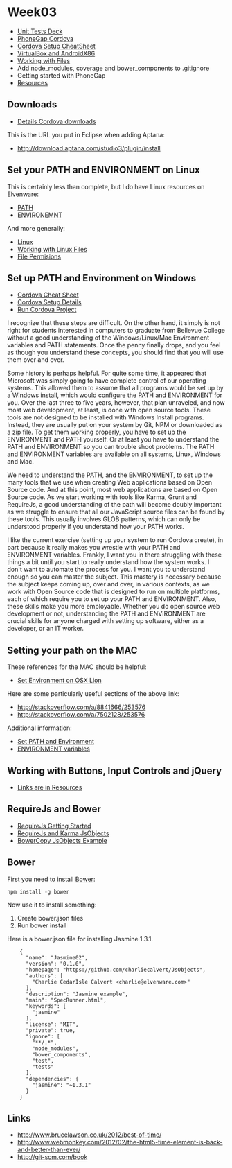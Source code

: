 Week03
======

- [Unit Tests Deck](http://bit.ly/1dTjs8h)
- [PhoneGap Cordova](http://www.elvenware.com/charlie/development/android/PhoneGap.html)
- [Cordova Setup CheatSheet](http://www.elvenware.com/charlie/development/android/PhoneGap.html#the-phonegapcordova-setup-cheat-sheet)
- [VirtualBox and AndroidX86](http://www.elvenware.com/charlie/development/android/Androidx86.shtml)
- [Working with Files](http://bit.ly/1jzIpHU)
- Add node_modules, coverage and bower_components to .gitignore
- Getting started with PhoneGap
- [Resources](http://elvenware.com/charlie/books/CloudNotes/Prog272/Resources.html)

Downloads
---------

- [Details Cordova downloads](http://localhost:33222/charlie/development/android/PhoneGap.html#setupPhoneGap)

This is the URL you put in Eclipse when adding Aptana:

- <http://download.aptana.com/studio3/plugin/install>

Set your PATH and ENVIRONMENT on Linux
----------------------

This is certainly less than complete, but I do have Linux resources on Elvenware:

- [PATH](http://elvenware.com/charlie/os/linux/LinuxDays/LinuxFAQ.html#path)
- [ENVIRONEMNT](http://elvenware.com/charlie/os/linux/LinuxDays/LinuxFAQ.html#BashProfileBashRC)

And more generally:

- [Linux](http://elvenware.com/charlie/os/linux/index.html)
- [Working with Linux Files](http://elvenware.com/charlie/os/linux/LinuxFiles.html)
- [File Permisions](http://elvenware.com/charlie/os/linux/LinuxFiles.html#fileOverview)

Set up PATH and Environment on Windows
--------------------------------------

- [Cordova Cheat Sheet](http://www.elvenware.com/charlie/development/android/PhoneGap.html#the-phonegapcordova-setup-cheat-sheet)
- [Cordova Setup Details](http://www.elvenware.com/charlie/development/android/PhoneGap.html#details)
- [Run Cordova Project](http://www.elvenware.com/charlie/development/android/PhoneGap.html#runProject)

I recognize that these steps are difficult. On the other hand, it 
simply is not right for students interested in computers to graduate 
from Bellevue College without a good understanding of the 
Windows/Linux/Mac Environment variables and PATH statements. Once 
the penny finally drops, and you feel as though you understand these 
concepts, you should find that you will use them over and over.

Some history is perhaps helpful. For quite some time, it appeared 
that Microsoft was simply going to have complete control of our 
operating systems. This allowed them to assume that all programs 
would be set up by a Windows install, which would configure the PATH 
and ENVIRONMENT for you. Over the last three to five years, however, 
that plan unraveled, and now most web development, at least, is done 
with open source tools. These tools are not designed to be installed 
with Windows Install programs. Instead, they are usually put on your 
system by Git, NPM or downloaded as a zip file. To get them working 
properly, you have to set up the ENVIRONMENT and PATH yourself. Or 
at least you have to understand the PATH and ENVIRONMENT so you can 
trouble shoot problems. The PATH and ENVIRONMENT variables are 
available on all systems, Linux, Windows and Mac.

We need to understand the PATH, and the ENVIRONMENT, to set up the 
many tools that we use when creating Web applications based on Open 
Source code. And at this point, most web applications are based on 
Open Source code. As we start working with tools like Karma, Grunt 
and RequireJs, a good understanding of the path will become doubly 
important as we struggle to ensure that all our JavaScript source 
files can be found by these tools. This usually involves GLOB 
patterns, which can only be understood properly if you understand 
how your PATH works.

I like the current exercise (setting up your system to run Cordova 
create), in part because it really makes you wrestle with your PATH 
and ENVIRONMENT variables. Frankly, I want you in there struggling 
with these things a bit until you start to really understand how the 
system works. I don't want to automate the process for you. I want 
you to understand enough so you can master the subject. This mastery 
is necessary because the subject keeps coming up, over and over, in 
various contexts, as we work with Open Source code that is designed 
to run on multiple platforms, each of which require you to set up 
your PATH and ENVIRONMENT. Also, these skills make you more 
employable. Whether you do open source web development or not, 
understanding the PATH and ENVIRONMENT are crucial skills for anyone 
charged with setting up software, either as a developer, or an IT 
worker.

Setting your path on the MAC
----------------------------

These references for the MAC should be helpful:

- [Set Environment on OSX Lion](http://stackoverflow.com/questions/7501678/set-environment-variables-on-mac-os-x-lion)

Here are some particularly useful sections of the above link:

- <http://stackoverflow.com/a/8841666/253576>
- <http://stackoverflow.com/a/7502128/253576>

Additional information:

- [Set PATH and Environment](http://www.cyberciti.biz/faq/appleosx-bash-unix-change-set-path-environment-variable/)
- [ENVIRONMENT variables](http://apple.stackexchange.com/questions/106778/how-do-i-set-environment-variables-on-os-x)

Working with Buttons, Input Controls and jQuery
-------------------------------

- [Links are in Resources](http://elvenware.com/charlie/books/CloudNotes/Prog272/Resources.html#working-with-buttons-input-controls-and-jquery)

RequireJs and Bower
-------------------

- [RequireJs Getting Started](https://github.com/charliecalvert/JsObjects/tree/master/JavaScript/Design/RequireJs01)
- [RequireJs and Karma JsObjects](https://github.com/charliecalvert/JsObjects/tree/master/JavaScript/UnitTests/Jasmine02)
- [BowerCopy JsObjects Example](https://github.com/charliecalvert/JsObjects/tree/master/JavaScript/UnitTests/Jasmine05)

Bower
------

First you need to install [Bower](http://bower.io/):

	npm install -g bower
	
Now use it to install something:

1. Create bower.json files
2. Run bower install

Here is a bower.json file for installing Jasmine 1.3.1.

```
	{
	  "name": "Jasmine02",
	  "version": "0.1.0",
	  "homepage": "https://github.com/charliecalvert/JsObjects",
	  "authors": [
		"Charlie CedarIsle Calvert <charlie@elvenware.com>"
	  ],
	  "description": "Jasmine example",
	  "main": "SpecRunner.html",
	  "keywords": [
		"jasmine"
	  ],
	  "license": "MIT",
	  "private": true,
	  "ignore": [
		"**/.*",
		"node_modules",
		"bower_components",
		"test",
		"tests"    
	  ],
	  "dependencies": {
		"jasmine": "~1.3.1"
	  }
	}
```



Links
-----

-   <http://www.brucelawson.co.uk/2012/best-of-time/>
-   <http://www.webmonkey.com/2012/02/the-html5-time-element-is-back-and-better-than-ever/>
-   <http://git-scm.com/book>
